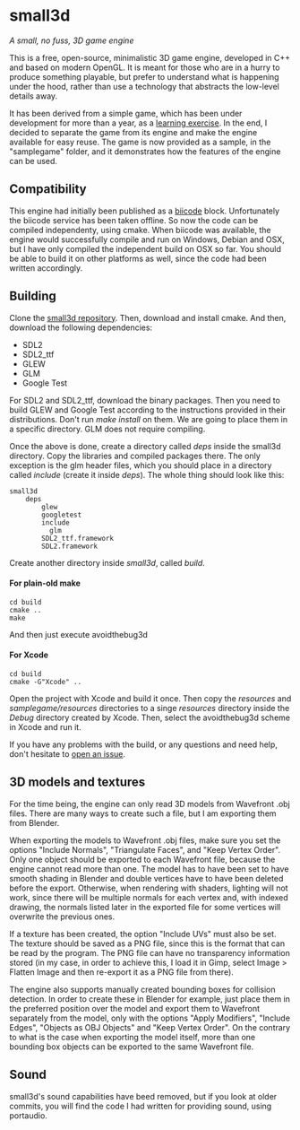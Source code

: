 small3d
=======
*A small, no fuss, 3D game engine*

This is a free, open-source, minimalistic 3D game engine, developed in C++ and based on modern OpenGL. It is meant for those who are in a hurry to produce something playable, but prefer to understand what is happening under the hood, rather than use a technology that abstracts the low-level details away.

It has been derived from a simple game, which has been under development for more than a year, as a [learning exercise](http://goo.gl/itn6x5). In the end, I decided to separate the game from its engine and make the engine available for easy reuse. The game is now provided as a sample, in the "samplegame" folder, and it demonstrates how the features of the engine can be used.

Compatibility
-------------
This engine had initially been published as a [biicode](https://github.com/biicode/) block. Unfortunately the biicode service has been taken offline. So now the code can be compiled independenty, using cmake. When biicode was available, the engine would successfully compile and run on Windows, Debian and OSX, but I have only compiled the independent build on OSX so far. You should be able to build it on other platforms as well, since the code had been written accordingly.

Building
--------
Clone the [small3d repository](https://github.com/coding3d/small3d). Then, download and install cmake. And then, download the following dependencies:
- SDL2
- SDL2_ttf
- GLEW
- GLM
- Google Test

For SDL2 and SDL2_ttf, download the binary packages. Then you need to build GLEW and Google Test according to the instructions provided in their distributions. Don't run *make install* on them. We are going to place them in a specific directory. GLM does not require compiling.

Once the above is done, create a directory called *deps* inside the small3d directory. Copy the libraries and compiled packages there. The only exception is the glm header files, which you should place in a directory called *include* (create it inside *deps*). The whole thing should look like this:

    small3d
        deps
            glew
            googletest
            include
              glm
            SDL2_ttf.framework
            SDL2.framework

Create another directory inside *small3d*, called *build*.

#### For plain-old make

    cd build
    cmake ..
    make

And then just execute avoidthebug3d

#### For Xcode

    cd build
    cmake -G"Xcode" ..

Open the project with Xcode and build it once. Then copy the *resources* and *samplegame/resources* directories to a singe *resources* directory inside the *Debug* directory created by Xcode. Then, select the avoidthebug3d scheme in Xcode and run it.

If you have any problems with the build, or any questions and need help, don't hesitate to [open an issue](https://github.com/coding3d/small3d/issues).

3D models and textures
----------------------

For the time being, the engine can only read 3D models from Wavefront .obj files. There are many ways to create such a file, but I am exporting them from Blender.

When exporting the models to Wavefront .obj files, make sure you set the options "Include Normals", "Triangulate Faces", and "Keep Vertex Order". Only one object should be exported to each Wavefront file, because the engine cannot read more than one. The model has to have been set to have smooth shading in Blender and double vertices have to have been deleted before the export. Otherwise, when rendering with shaders, lighting will not work, since there will be multiple normals for each vertex and, with indexed drawing,
the normals listed later in the exported file for some vertices will overwrite the previous ones.

If a texture has been created, the option "Include UVs" must also be set. The texture should be saved as a PNG file, since this is the format that can be read by the program. The PNG file can have no transparency information stored (in my case, in order to achieve this, I load it in Gimp, select Image > Flatten Image and then re-export it as a PNG file from there).

The engine also supports manually created bounding boxes for collision detection. In order to create these in Blender for example, just place them in the preferred position over the model and export them to Wavefront separately from the model, only with the options "Apply Modifiers", "Include Edges", "Objects as OBJ Objects" and "Keep Vertex Order". On the contrary to what is the case when exporting the model itself, more than one bounding box objects can be exported to the same Wavefront file.

Sound
-----

small3d's sound capabilities have beed removed, but if you look at older commits, you will find the code I had written for providing sound, using portaudio.
